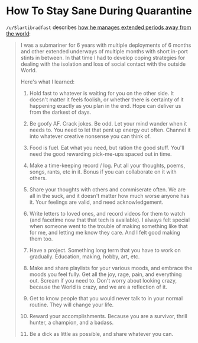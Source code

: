 # How To Stay Sane During Quarantine

`/u/Slartibradfast` describes [how he manages extended periods away from the world](https://www.reddit.com/r/LifeProTips/comments/fl8lms/lpt_advice_on_managing_extended_periods_away_from/):

> I was a submariner for 6 years with multiple deployments of 6 months and other extended underways of multiple months with short in-port stints in between. In that time I had to develop coping strategies for dealing with the isolation and loss of social contact with the outside World.
>
> Here's what I learned:
>
> 1) Hold fast to whatever is waiting for you on the other side. It doesn't matter it feels foolish, or whether there is certainty of it happening exactly as you plan in the end. Hope can deliver us from the darkest of days.
>
> 2) Be goofy AF. Crack jokes. Be odd. Let your mind wander when it needs to. You need to let that pent up energy out often. Channel it into whatever creative nonsense you can think of.
>
> 3) Food is fuel. Eat what you need, but ration the good stuff. You'll need the good rewarding pick-me-ups spaced out in time.
>
> 4) Make a time-keeping record / log. Put all your thoughts, poems, songs, rants, etc in it. Bonus if you can collaborate on it with others.
>
> 5) Share your thoughts with others and commiserate often. We are all in the suck, and it doesn't matter how much worse anyone has it. Your feelings are valid, and need acknowledgement.
>
> 6) Write letters to loved ones, and record videos for them to watch (and facetime now that that tech is available). I always felt special when someone went to the trouble of making something like that for me, and letting me know they care. And I felt good making them too.
>
> 7) Have a project. Something long term that you have to work on gradually. Education, making, hobby, art, etc.
>
> 8) Make and share playlists for your various moods, and embrace the moods you feel fully. Get all the joy, rage, pain, and everything out. Scream if you need to. Don't worry about looking crazy, because the World is crazy, and we are a reflection of it.
>
> 9) Get to know people that you would never talk to in your normal routine. They will change your life.
>
> 10) Reward your accomplishments. Because you are a survivor, thrill hunter, a champion, and a badass.
>
> 11) Be a dick as little as possible, and share whatever you can.
